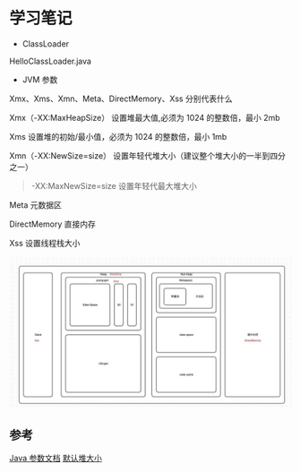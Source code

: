# 学习笔记

* ClassLoader

HelloClassLoader.java

* JVM 参数

Xmx、Xms、Xmn、Meta、DirectMemory、Xss 分别代表什么

Xmx（-XX:MaxHeapSize）   设置堆最大值,必须为 1024 的整数倍，最小 2mb

Xms   设置堆的初始/最小值，必须为 1024 的整数倍，最小 1mb

Xmn（-XX:NewSize=size）   设置年轻代堆大小（建议整个堆大小的一半到四分之一）

> -XX:MaxNewSize=size  设置年轻代最大堆大小

Meta  元数据区

DirectMemory    直接内存

Xss    设置线程栈大小

![momory model](https://github.com/i6u/JAVA-000/blob/main/images/memory_model.jpg)

## 参考

[Java 参数文档](https://docs.oracle.com/javase/8/docs/technotes/tools/unix/java.html)
[默认堆大小](https://docs.oracle.com/javase/8/docs/technotes/guides/vm/gctuning/parallel.html#sthref31)
